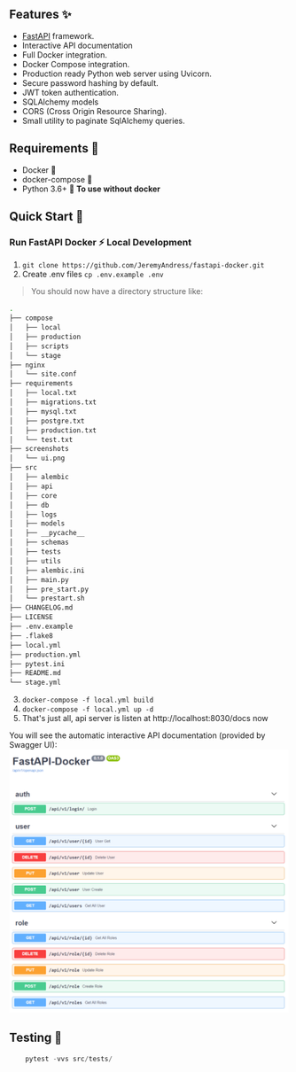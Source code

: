## Features :sparkles:

- [FastAPI](https://fastapi.tiangolo.com/) framework.
- Interactive API documentation
- Full Docker integration.
- Docker Compose integration.
- Production ready Python web server using Uvicorn.
- Secure password hashing by default.
- JWT token authentication.
- SQLAlchemy models
- CORS (Cross Origin Resource Sharing).
- Small utility to paginate SqlAlchemy queries.

## Requirements :pushpin:

- Docker :whale:
- docker-compose :whale:
- Python 3.6+ :snake: **To use without docker**

## Quick Start :seedling:

### Run FastAPI Docker :zap: Local Development

1. `git clone https://github.com/JeremyAndress/fastapi-docker.git`
2. Create .env files `cp .env.example .env`

> You should now have a directory structure like:

```sh
.
├── compose
│   ├── local
│   ├── production
│   ├── scripts
│   └── stage
├── nginx
│   └── site.conf
├── requirements
│   ├── local.txt
│   ├── migrations.txt
│   ├── mysql.txt
│   ├── postgre.txt
│   ├── production.txt
│   └── test.txt
├── screenshots
│   └── ui.png
├── src
│   ├── alembic
│   ├── api
│   ├── core
│   ├── db
│   ├── logs
│   ├── models
│   ├── __pycache__
│   ├── schemas
│   ├── tests
│   ├── utils
│   ├── alembic.ini
│   ├── main.py
│   ├── pre_start.py
│   └── prestart.sh
├── CHANGELOG.md
├── LICENSE
├── .env.example
├── .flake8
├── local.yml
├── production.yml
├── pytest.ini
├── README.md
└── stage.yml

```

3. `docker-compose -f local.yml build`
4. `docker-compose -f local.yml up -d`
5. That's just all, api server is listen at http://localhost:8030/docs now

You will see the automatic interactive API documentation (provided by Swagger UI):
![Swagger UI](screenshots/ui.png)

## Testing :rotating_light:

```python
    pytest -vvs src/tests/
```
